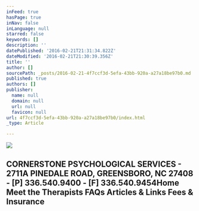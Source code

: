 ```yaml
---
inFeed: true
hasPage: true
inNav: false
inLanguage: null
starred: false
keywords: []
description: ''
datePublished: '2016-02-21T21:31:34.822Z'
dateModified: '2016-02-21T21:30:39.356Z'
title: ''
author: []
sourcePath: _posts/2016-02-21-4f7ccf3d-5efa-43bb-920a-a27a18be97b0.md
published: true
authors: []
publisher:
  name: null
  domain: null
  url: null
  favicon: null
url: 4f7ccf3d-5efa-43bb-920a-a27a18be97b0/index.html
_type: Article

---
```

![](https://the-grid-user-content.s3-us-west-2.amazonaws.com/858f2e6b-a0d6-4ece-96cc-48c95ca90791.jpg)

## CORNERSTONE PSYCHOLOGICAL SERVICES - 2711A PINEDALE ROAD, GREENSBORO, NC 27408 - \[P\] 336.540.9400 - \[F\] 336.540.9454Home   Meet the Therapists   FAQs   Articles & Links   Fees & Insurance